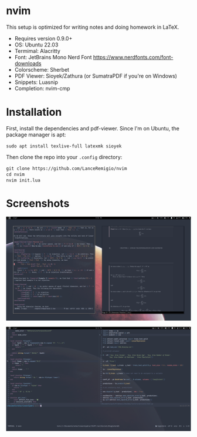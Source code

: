 
# nvim

 This setup is optimized for writing notes and doing homework in LaTeX. 
* Requires version 0.9.0+
* OS: Ubuntu 22.03
* Termimal: Alacritty
* Font: JetBrains Mono Nerd Font https://www.nerdfonts.com/font-downloads
* Colorscheme: Sherbet
* PDF Viewer: Sioyek/Zathura (or SumatraPDF if you're on Windows)
* Snippets: Luasnip
* Completion: nvim-cmp

# Installation

First, install the dependencies and pdf-viewer. Since I'm on Ubuntu, the package manager is apt:

````
sudo apt install texlive-full latexmk sioyek
````
Then clone the repo into your `.config` directory:
````
git clone https://github.com/LanceRemigio/nvim
cd nvim 
nvim init.lua
````
# Screenshots

![editing a tex file](./png/edittexfile.png)

![editing a python file](./png/code.png)

